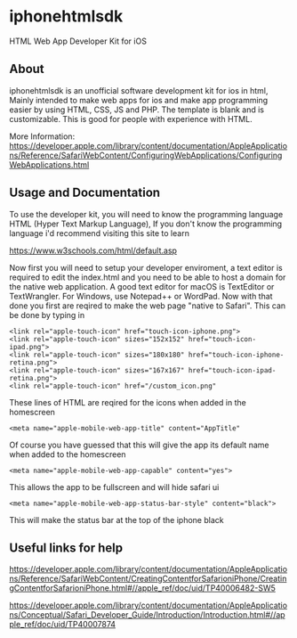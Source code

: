 # iphonehtmlsdk
HTML Web App Developer Kit for iOS

About
----
iphonehtmlsdk is an unofficial software development kit for ios in html, Mainly intended to make web apps for ios and make app programming easier by using HTML, CSS, JS and PHP. The template is blank and is customizable. This is good for people with experience with HTML.

More Information: 
https://developer.apple.com/library/content/documentation/AppleApplications/Reference/SafariWebContent/ConfiguringWebApplications/ConfiguringWebApplications.html


Usage and Documentation
----
To use the developer kit, you will need to know the programming language HTML (Hyper Text Markup Language), If you don't know the programming language i'd recommend visiting this site to learn

https://www.w3schools.com/html/default.asp

Now first you will need to setup your developer enviroment, a text editor is required to edit the index.html and you need to be able to host a domain for the native web application. A good text editor for macOS is TextEditor or TextWrangler. For Windows, use Notepad++ or WordPad. Now with that done you first are reqired to make the web page "native to Safari". This can be done by typing in 

```
<link rel="apple-touch-icon" href="touch-icon-iphone.png">
<link rel="apple-touch-icon" sizes="152x152" href="touch-icon-ipad.png">
<link rel="apple-touch-icon" sizes="180x180" href="touch-icon-iphone-retina.png">
<link rel="apple-touch-icon" sizes="167x167" href="touch-icon-ipad-retina.png">
<link rel="apple-touch-icon" href="/custom_icon.png"
```

These lines of HTML are reqired for the icons when added in the homescreen
```
<meta name="apple-mobile-web-app-title" content="AppTitle"
```

Of course you have guessed that this will give the app its default name when added to the homescreen

```
<meta name="apple-mobile-web-app-capable" content="yes">
```
This allows the app to be fullscreen and will hide safari ui

```
<meta name="apple-mobile-web-app-status-bar-style" content="black">
```
This will make the status bar at the top of the iphone black

Useful links for help
----
https://developer.apple.com/library/content/documentation/AppleApplications/Reference/SafariWebContent/CreatingContentforSafarioniPhone/CreatingContentforSafarioniPhone.html#//apple_ref/doc/uid/TP40006482-SW5

https://developer.apple.com/library/content/documentation/AppleApplications/Conceptual/Safari_Developer_Guide/Introduction/Introduction.html#//apple_ref/doc/uid/TP40007874

